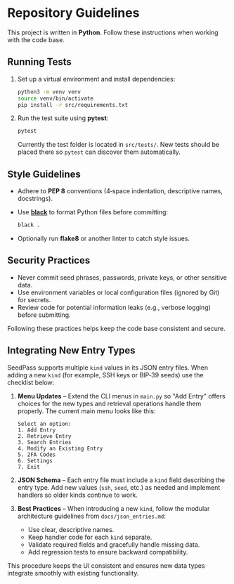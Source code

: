 # Repository Guidelines

This project is written in **Python**. Follow these instructions when working with the code base.

## Running Tests

1. Set up a virtual environment and install dependencies:

   ```bash
   python3 -m venv venv
   source venv/bin/activate
   pip install -r src/requirements.txt
   ```

2. Run the test suite using **pytest**:

   ```bash
   pytest
   ```

   Currently the test folder is located in `src/tests/`. New tests should be placed there so `pytest` can discover them automatically.

## Style Guidelines

- Adhere to **PEP 8** conventions (4‑space indentation, descriptive names, docstrings).
- Use [**black**](https://black.readthedocs.io/) to format Python files before committing:

  ```bash
  black .
  ```

- Optionally run **flake8** or another linter to catch style issues.

## Security Practices

- Never commit seed phrases, passwords, private keys, or other sensitive data.
- Use environment variables or local configuration files (ignored by Git) for secrets.
- Review code for potential information leaks (e.g., verbose logging) before submitting.

Following these practices helps keep the code base consistent and secure.

## Integrating New Entry Types

SeedPass supports multiple `kind` values in its JSON entry files. When adding a
new `kind` (for example, SSH keys or BIP‑39 seeds) use the checklist below:

1. **Menu Updates** – Extend the CLI menus in `main.py` so "Add Entry" offers
   choices for the new types and retrieval operations handle them properly. The
   current main menu looks like this:

   ```
   Select an option:
   1. Add Entry
   2. Retrieve Entry
   3. Search Entries
   4. Modify an Existing Entry
   5. 2FA Codes
   6. Settings
   7. Exit
   ```

2. **JSON Schema** – Each entry file must include a `kind` field describing the
   entry type. Add new values (`ssh`, `seed`, etc.) as needed and implement
   handlers so older kinds continue to work.

3. **Best Practices** – When introducing a new `kind`, follow the modular
   architecture guidelines from `docs/json_entries.md`:
   - Use clear, descriptive names.
   - Keep handler code for each `kind` separate.
   - Validate required fields and gracefully handle missing data.
   - Add regression tests to ensure backward compatibility.

This procedure keeps the UI consistent and ensures new data types integrate
smoothly with existing functionality.
